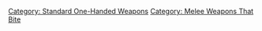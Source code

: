 [Category: Standard One-Handed
Weapons](Category:_Standard_One-Handed_Weapons "wikilink") [Category:
Melee Weapons That Bite](Category:_Melee_Weapons_That_Bite "wikilink")
